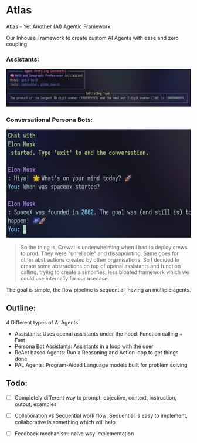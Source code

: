 # Atlas
Atlas - Yet Another (AI) Agentic Framework

Our Inhouse Framework to create custom AI Agents with ease and zero coupling

### Assistants:
![demo](./assets/demo.png)

### Conversational Persona Bots:
![demo](./assets/persona.png)

> So the thing is, Crewai is underwhelming when I had to deploy crews to prod. They were "unreliable" and dissapointing. Same goes for other abstractions created by other organisations. So I decided to create some abstractions on top of openai assistants and function calling, trying to create a simplifies, less bloated framework which we could use internally for our usecase.


The goal is simple, the flow pipeline is sequential, having an mutliple agents.


## Outline:
4 Different types of AI Agents
* Assistants: Uses openai assistants under the hood. Function calling + Fast
* Persona Bot Assistants: Assistants in a loop with the user
* ReAct based Agents: Run a Reasoning and Action loop to get things done
* PAL Agents: Program-Aided Language models built for problem solving


## Todo:
- [ ] Completely different way to prompt: 
objective, context, instruction, output, examples

- [ ] Collaboration vs Sequential work flow:
Sequential is easy to implement, collaborative is something which will help

- [ ] Feedback mechanism:
naive way implementation
